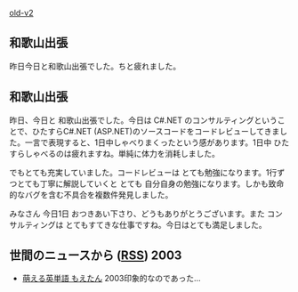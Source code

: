 [old-v2](ig030812-orig.html)

## 和歌山出張

昨日今日と和歌山出張でした。ちと疲れました。


## 和歌山出張

昨日、今日と 和歌山出張でした。今日は C#.NET のコンサルティングということで、ひたすらC#.NET (ASP.NET)のソースコードをコードレビューしてきました。一言で表現すると、1日中しゃべりまくったという感があります。1日中 ひたすらしゃべるのは疲れますね。単純に体力を消耗しました。

でもとても充実していました。コードレビューは とても勉強になります。1行ずつとても丁寧に解説していくと とても 自分自身の勉強になります。しかも致命的なバグを含む不具合を複数件発見しました。

みなさん 今日1日 おつきあい下さり、どうもありがとうございます。また コンサルティングは とてもすてきな仕事ですね。今日はとても満足しました。

## 世間のニュースから ([RSS](ig030812-news.xml)) 2003


* [萌える英単語 もえたん](http://www.sansaibooks.co.jp/temps/moetan.html)  2003印象的なのであった…